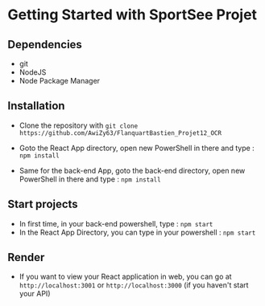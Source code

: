 # Getting Started with SportSee Projet

## Dependencies

- git
- NodeJS
- Node Package Manager

## Installation

- Clone the repository with `git clone https://github.com/AwiZy63/FlanquartBastien_Projet12_OCR`

- Goto the React App directory, open new PowerShell in there and type : `npm install`

- Same for the back-end App, goto the back-end directory, open new PowerShell in there and type : `npm install`

## Start projects

- In first time, in your back-end powershell, type : `npm start`
- In the React App Directory, you can type in your powershell : `npm start`

## Render

- If you want to view your React application in web, you can go at `http://localhost:3001` or `http://localhost:3000` (if you haven't start your API)
